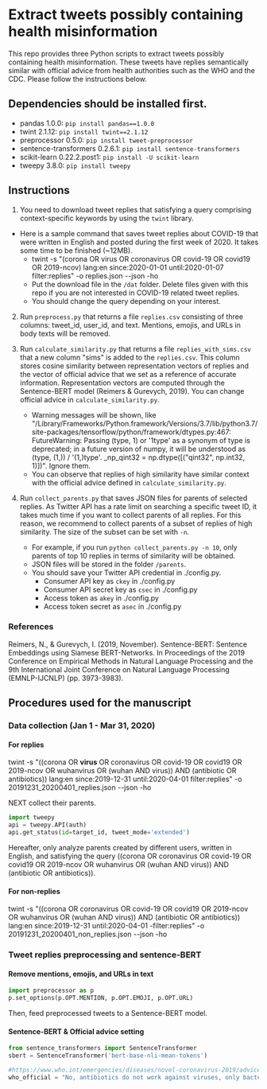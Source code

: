 # Extract tweets possibly containing health misinformation

This repo provides three Python scripts to extract tweets possibly containing health misinformation. These tweets have replies semantically similar with official advice from health authorities such as the WHO and the CDC. Please follow the instructions below. 

## Dependencies should be installed first.
- pandas 1.0.0: `pip install pandas==1.0.0`
- twint 2.1.12: `pip install twint==2.1.12`
- preprocessor 0.5.0: `pip install tweet-preprocessor`
- sentence-transformers 0.2.6.1: `pip install sentence-transformers`
- scikit-learn 0.22.2.post1: `pip install -U scikit-learn`
- tweepy 3.8.0: `pip install tweepy`

## Instructions

1) You need to download tweet replies that satisfying a query comprising context-specific keywords by using the `twint` library.

- Here is a sample command that saves tweet replies about COVID-19 that were written in English and posted during the first week of 2020. It takes some time to be finished (~12MB). 
    * twint -s "(corona OR virus OR coronavirus OR covid-19 OR covid19 OR 2019-ncov) lang:en since:2020-01-01 until:2020-01-07 filter:replies" -o replies.json --json -ho
    * Put the download file in the `/dat` folder. Delete files given with this repo if you are not interested in COVID-19 related tweet replies. 
    * You should change the query depending on your interest. 

2) Run `preprocess.py` that returns a file `replies.csv` consisting of three columns: tweet_id, user_id, and text. Mentions, emojis, and URLs in body texts will be removed.

3) Run `calculate_similarity.py` that returns a file `replies_with_sims.csv` that a new column "sims" is added to the `replies.csv`. This column stores cosine similarity between representation vectors of replies and the vector of official advice that we set as a reference of accurate information. Representation vectors are computed through the Sentence-BERT model (Reimers & Gurevych, 2019). You can change official advice in `calculate_similarity.py`.
    * Warning messages will be shown, like "/Library/Frameworks/Python.framework/Versions/3.7/lib/python3.7/site-packages/tensorflow/python/framework/dtypes.py:467: FutureWarning: Passing (type, 1) or '1type' as a synonym of type is deprecated; in a future version of numpy, it will be understood as (type, (1,)) / '(1,)type'.
  _np_qint32 = np.dtype([("qint32", np.int32, 1)])". Ignore them. 
    * You can observe that replies of high similarity have similar context with the official advice defined in `calculate_similarity.py`.
  
4) Run `collect_parents.py` that saves JSON files for parents of selected replies. As Twitter API has a rate limit on searching a specific tweet ID, it takes much time if you want to collect parents of all replies. For this reason, we recommend to collect parents of a subset of replies of high similarity. The size of the subset can be set with `-n`.
    * For example, if you run `python collect_parents.py -n 10`, only parents of top 10 replies in terms of similarity will be obtained.
    * JSON files will be stored in the folder `/parents`.
    * You should save your Twitter API credential in ./config.py.
        - Consumer API key as `ckey` in ./config.py
        - Consumer API secret key as `csec` in ./config.py
        - Access token as `akey` in ./config.py
        - Access token secret as `asec` in ./config.py

### References
Reimers, N., & Gurevych, I. (2019, November). Sentence-BERT: Sentence Embeddings using Siamese BERT-Networks. In Proceedings of the 2019 Conference on Empirical Methods in Natural Language Processing and the 9th International Joint Conference on Natural Language Processing (EMNLP-IJCNLP) (pp. 3973-3983).



## Procedures used for the manuscript

### Data collection (Jan 1 - Mar 31, 2020)
#### For replies
twint -s "((corona OR **virus** OR coronavirus OR covid-19 OR covid19 OR 2019-ncov OR wuhanvirus OR (wuhan AND virus)) AND (antibiotic OR antibiotics)) lang:en since:2019-12-31 until:2020-04-01 filter:replies" -o 20191231_20200401_replies.json --json -ho

NEXT collect their parents. 
```python
import tweepy
api = tweepy.API(auth)
api.get_status(id=target_id, tweet_mode='extended')
```
Hereafter, only analyze parents created by different users, written in English, and satisfying the query ((corona OR coronavirus OR covid-19 OR covid19 OR 2019-ncov OR wuhanvirus OR (wuhan AND virus)) AND (antibiotic OR antibiotics)). 


#### For non-replies
twint -s "((corona OR coronavirus OR covid-19 OR covid19 OR 2019-ncov OR wuhanvirus OR (wuhan AND virus)) AND (antibiotic OR antibiotics)) lang:en since:2019-12-31 until:2020-04-01 -filter:replies" -o 20191231_20200401_non_replies.json --json -ho

### Tweet replies preprocessing and sentence-BERT
#### Remove mentions, emojis, and URLs in text
```python
import preprocessor as p
p.set_options(p.OPT.MENTION, p.OPT.EMOJI, p.OPT.URL)
```
Then, feed preprocessed tweets to a Sentence-BERT model.

#### Sentence-BERT & Official advice setting
```python
from sentence_transformers import SentenceTransformer
sbert = SentenceTransformer('bert-base-nli-mean-tokens')

#https://www.who.int/emergencies/diseases/novel-coronavirus-2019/advice-for-public/myth-busters
who_official = "No, antibiotics do not work against viruses, only bacteria. The new coronavirus (2019-nCoV) is a virus and, therefore, antibiotics should not be used as a means of prevention or treatment. However, if you are hospitalized for the 2019-nCoV, you may receive antibiotics because bacterial co-infection is possible."
```

